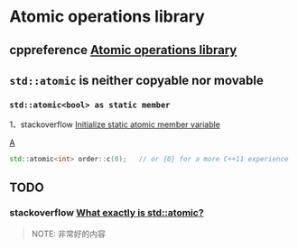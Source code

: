# Atomic operations library



## cppreference [Atomic operations library](https://en.cppreference.com/w/cpp/atomic)



## `std::atomic` is neither copyable nor movable



### `std::atomic<bool> as static member`

1、stackoverflow [Initialize static atomic member variable](https://stackoverflow.com/questions/20453054/initialize-static-atomic-member-variable)

[A](https://stackoverflow.com/a/20453089)

```C++
std::atomic<int> order::c(0);   // or {0} for a more C++11 experience
```

## TODO

### stackoverflow [What exactly is std::atomic?](https://stackoverflow.com/questions/31978324/what-exactly-is-stdatomic)

> NOTE: 非常好的内容